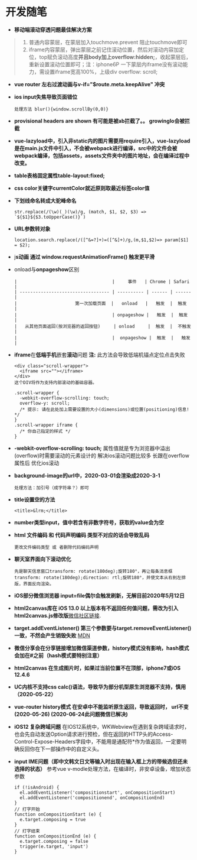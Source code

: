 # 开发随笔

- **移动端滚动穿透问题最佳解决方案**

> 1. 普通内容蒙层，在蒙层加入touchmove.prevent 阻止touchmove即可
> 2. iframe内容蒙层，弹出蒙层之前记住滚动位置，然后对滚动内容加定位，top赋负滚动高度**并且body加上overflow:hidden;**，收起蒙层后，重新设置滚动位置即可；注：iphone6P 一下蒙层内iframe没有滚动能力，需设置iframe宽高100%，上级div overflow: scroll;

- **vue router 左右过渡动画与v-if="$route.meta.keepAlive" 冲突**

- **ios input失焦导致页面错位**

      处理方法 blur(){window.scrollBy(0,0)}

- **provisional headers are shown 有可能是被ab拦截了。。 growingIo会被拦截**

- **vue-lazyload中，引入非static内的图片需要用require引入，vue-lazyload是在main.js文件中引入，不会被webpack进行编译，src中的文件会被webpack编译，包括assets，assets文件夹中的图片地址，会在编译过程中改变。**

- **table表格固定属性table-layout:fixed;**

- **css color关键字currentColor就近原则取最近标签color值**

- **下划线命名转成大驼峰命名**

      str.replace(/(\w)(_)(\w)/g, (match, $1, $2, $3) => `${$1}${$3.toUpperCase()}`)

- **URL参数转对象**

      location.search.replace(/([^&=?]+)=([^&]+)/g,(m,$1,$2)=> param[$1] = $2);

- j**s动画 通过 window.requestAnimationFrame() 触发更平滑**

- onload与**onpageshow**区别

      |                                    |     事件   | Chrome | Safari |
      | ---------------------------------- | ---------- | ------ | ------ |
      |                      第一次加载页面  |   onload   |   触发  |  触发  |
      |                                    | onpageshow |   触发  |  触发   |
      |   从其他页面返回(按浏览器的返回按钮)     | onload     |  触发  |  不触发  |
      |                                    |  onpageshow |  触发  |   触发  |

- **iframe**在**低端手机**嵌套**滚动**问题 **注:** 此方法会导致低端机锚点定位点击失败

      <div class="scroll-wrapper">
        <iframe src=""></iframe>
      </div>
      这个DIV将作为支持内部滚动的基础容器。
      
      .scroll-wrapper {
        -webkit-overflow-scrolling: touch;
        overflow-y: scroll;
        /* 提示: 请在此处加上需要设置的大小(dimensions)或位置(positioning)信息! */
      }
      .scroll-wrapper iframe {
        /* 你自己指定的样式 */
      }

- **-webkit-overflow-scrolling: touch;** 属性值就是专为浏览器中溢出(overflow)时需要滚动的元素设计的 解决ios滚动问题比较多 长跟在overflow属性后 优化ios滚动


- **background-image的url中，2020-03-01会渲染成2020-3-1**
      
      处理方法：加引号（成字符串？）即可

- **title设置空的方法**

      <title>&lrm;</title>
      
- **number类型input，值中若含有非数字符号，获取的value会为空**

- **html 文件编码 和 代码声明编码 类型不对应的话会导致乱码**

      更改文件编码类型 或 者删除代码编码声明

- **聊天室界面向下滚动优化**

      先是聊天信息窗口transform: rotate(180deg);旋转180°，再让每条消息框transform: rotate(180deg);direction: rtl;旋转180°，并使文本从右到左排版，界面反向渲染。

- **iOS部分微信浏览器 input=file偶尔会触发刷新，无解目前2020年5月12日**

- **html2canvas库在 iOS 13.0 以上版本有不返回任何值问题，需改为引入html2canvas.js修改版**[微信社区链接](https://developers.weixin.qq.com/community/develop/doc/00006eee95488060bb1ac5bd85b000). 

- **target.addEventListener() 第三个参数要与target.removeEventListener()一致，不然会产生销毁失败** [MDN](https://developer.mozilla.org/zh-CN/docs/Web/API/EventTarget/addEventListener)

- **微信分享会在分享链接增加微信渠道参数，history模式没有影响，hash模式会加在#之前（hash模式要特别注意）**

- **html2canvas 在生成图片时，如果过当前位置不在顶部，iphone7或iOS 12.4.6**

- **UC内核不支持css calc()语法，导致华为部分机型原生浏览器不支持，慎用（2020-05-22）**

- **vue-router history模式 在安卓中不能监听原生返回，导致返回时， url不变(2020-05-26) (2020-06-24此问题微信已解决)**

- **iOS12 复杂跨域问题** 在IOS12系统中，WKWebview在遇到复杂跨域请求时，也会先自动发送Option请求进行预检，但在返回的HTTP头的Access-Control-Expose-Headers字段中，不能用是通配符\*作为值返回，一定要明确反回你在下一部操作中的自定义头。

- **input IME问题（即中文韩文日文等输入时出现在输入框上方的带候选但还未选择的状态）** 参考vue v-modle处理方法，在编译时，非安卓设备，增加状态参数

      if (!isAndroid) {
        el.addEventListener('compositionstart', onCompositionStart)
        el.addEventListener('compositionend', onCompositionEnd)
      }
      // 打字开始
      function onCompositionStart (e) {
        e.target.composing = true
      }
      // 打字结束
      function onCompositionEnd (e) {
        e.target.composing = false
        trigger(e.target, 'input')
      }

